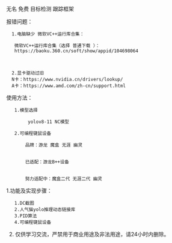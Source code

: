 无名 免费 目标检测 跟踪框架

报错问题：
 
      1.电脑缺少 微软VC++运行库合集：
      
       微软VC++运行库合集（选择 普通下载 ）：
       https://baoku.360.cn/soft/show/appid/104698064
      
      
      
      2.显卡驱动过旧
      N卡：https://www.nvidia.cn/drivers/lookup/
      A卡：https://www.amd.com/zh-cn/support.html



使用方法：
                                                      
       1.模型选择
       
            yolov8-11 NC模型
            
       2.可编程键鼠设备
       
           品牌：游龙 魔盒 无涯 幽灵

           
           已适配：游龙B++设备


           努力适配中：魔盒二代 无涯二代 幽灵

1.功能及实现步骤：

       1.DC截图
       2.人气猫yolo推理动态链接库
       3.PID算法
       4.可编程键鼠设备
       
2. 仅供学习交流，严禁用于商业用途及非法用途，请24小时内删除。


  
